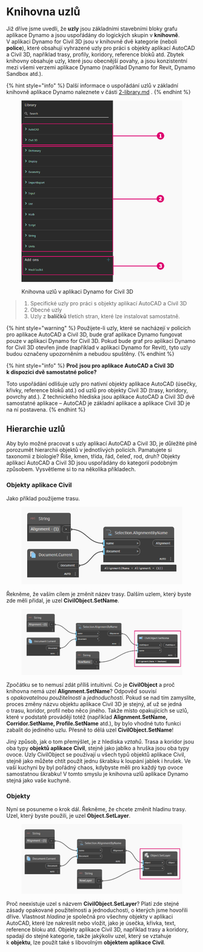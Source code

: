 # Knihovna uzlů

Již dříve jsme uvedli, že **uzly** jsou základními stavebními bloky grafu aplikace Dynamo a jsou uspořádány do logických skupin v **knihovně**. V aplikaci Dynamo for Civil 3D jsou v knihovně dvě kategorie (neboli **police**), které obsahují vyhrazené uzly pro práci s objekty aplikací AutoCAD a Civil 3D, například trasy, profily, koridory, reference bloků atd. Zbytek knihovny obsahuje uzly, které jsou obecnější povahy, a jsou konzistentní mezi všemi verzemi aplikace Dynamo (například Dynamo for Revit, Dynamo Sandbox atd.).

{% hint style="info" %} Další informace o uspořádání uzlů v základní knihovně aplikace Dynamo naleznete v části [2-library.md](../3\_user\_interface/2-library.md "mention") . {% endhint %}

<figure><img src="../.gitbook/assets/c3d-node-library.png" alt="" width="563"><figcaption><p>Knihovna uzlů v aplikaci Dynamo for Civil 3D</p></figcaption></figure>

> 1. Specifické uzly pro práci s objekty aplikací AutoCAD a Civil 3D
> 2. Obecné uzly
> 3. Uzly z **balíčků** třetích stran, které lze instalovat samostatně.

{% hint style="warning" %} Použijete-li uzly, které se nacházejí v policích pro aplikace AutoCAD a Civil 3D, bude graf aplikace Dynamo fungovat pouze v aplikaci Dynamo for Civil 3D. Pokud bude graf pro aplikaci Dynamo for Civil 3D otevřen jinde (například v aplikaci Dynamo for Revit), tyto uzly budou označeny upozorněním a nebudou spuštěny. {% endhint %}

{% hint style="info" %} **Proč jsou pro aplikace AutoCAD a Civil 3D k dispozici dvě samostatné police?**

Toto uspořádání odlišuje uzly pro nativní objekty aplikace AutoCAD (úsečky, křivky, reference bloků atd.) od uzlů pro objekty Civil 3D (trasy, koridory, povrchy atd.). Z technického hlediska jsou aplikace AutoCAD a Civil 3D dvě samostatné aplikace – AutoCAD je základní aplikace a aplikace Civil 3D je na ní postavena. {% endhint %}

## Hierarchie uzlů

Aby bylo možné pracovat s uzly aplikací AutoCAD a Civil 3D, je důležité plně porozumět hierarchii objektů v jednotlivých policích. Pamatujete si taxonomii z biologie? Říše, kmen, třída, řád, čeleď, rod, druh? Objekty aplikací AutoCAD a Civil 3D jsou uspořádány do kategorií podobným způsobem. Vysvětleme si to na několika příkladech.

### Objekty aplikace Civil

Jako příklad použijeme trasu.

<figure><img src="../.gitbook/assets/c3d-node-library-alignment.png" alt=""><figcaption></figcaption></figure>

Řekněme, že vaším cílem je změnit název trasy. Dalším uzlem, který byste zde měli přidal, je uzel **CivilObject.SetName**.

<figure><img src="../.gitbook/assets/c3d-node-library-alignment-set-name (1).png" alt=""><figcaption></figcaption></figure>

Zpočátku se to nemusí zdát příliš intuitivní. Co je **CivilObject** a proč knihovna nemá uzel **Alignment.SetName**? Odpověď souvisí s _opakovatelnou použitelností_ a _jednoduchostí_. Pokud se nad tím zamyslíte, proces změny názvu objektu aplikace Civil 3D je stejný, ať už se jedná o trasu, koridor, profil nebo něco jiného. Takže místo opakujících se uzlů, které v podstatě provádějí totéž (například **Alignment.SetName, Corridor.SetName, Profile.SetName** atd.), by bylo vhodné tuto funkci zabalit do jediného uzlu. Přesně to dělá uzel **CivilObject.SetName**!

Jiný způsob, jak o tom přemýšlet, je z hlediska _vztahů_. Trasa a koridor jsou oba typy **objektů aplikace Civil**, stejně jako jablko a hruška jsou oba typy ovoce. Uzly CivilObject se používají u všech typů objektů aplikace Civil, stejně jako můžete chtít použít jednu škrabku k loupání jablek i hrušek. Ve vaší kuchyni by byl pořádný chaos, kdybyste měli pro každý typ ovoce samostatnou škrabku! V tomto smyslu je knihovna uzlů aplikace Dynamo stejná jako vaše kuchyně.

### Objekty

Nyní se posuneme o krok dál. Řekněme, že chcete změnit hladinu trasy. Uzel, který byste použili, je uzel **Object.SetLayer**.

<figure><img src="../.gitbook/assets/c3d-node-library-alignment-set-layer.png" alt=""><figcaption></figcaption></figure>

Proč neexistuje uzel s názvem **CivilObject.SetLayer**? Platí zde stejné zásady opakované použitelnosti a jednoduchosti, o kterých jsme hovořili dříve. Vlastnost _hladina_ je společná pro všechny objekty v aplikaci AutoCAD, které lze nakreslit nebo vložit, jako je úsečka, křivka, text, reference bloku atd. Objekty aplikace Civil 3D, například trasy a koridory, spadají do stejné kategorie, takže jakýkoliv uzel, který se vztahuje k **objektu**, lze použít také s libovolným **objektem aplikace Civil**.

